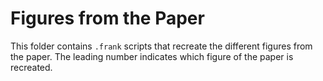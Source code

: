 # Figures from the Paper

This folder contains `.frank` scripts that recreate the different figures from
the paper. The leading number indicates which figure of the paper is recreated.

